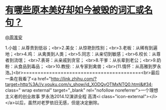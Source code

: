 
#  [有哪些原本美好却如今被毁的词汇或名句？](https://zhihu.com/questions/25333654)



[@周淮安](https://zhihu.com/people/0e034f3962edfee8be53373032bae389)

1.小姐：从尊贵到低谷；&lt;br&gt;2.美女：从惊艳到性别；&lt;br&gt;3.老板：从稀有到遍地；&lt;br&gt;4.鸡： 从禽类到人类；&lt;br&gt;5.同志：从亲切到敏感；&lt;br&gt;6.校长：从尊者到流氓； &lt;br&gt;7.表哥：从亲戚到贪官； &lt;br&gt;8.干爹：从长辈到老公；&lt;br&gt;9.奶粉：从食品到毒品； &lt;br&gt;10.教授:：从专家到禽兽；&lt;br&gt;(11.情怀：从高雅到罗永浩。)&lt;br&gt;=========================================&lt;br&gt;最后一条在我看了&lt;a href=&#34;http://link.zhihu.com/?target=http%3A//v.youku.com/v_show/id_XODQyOTMxNTQ0.html&#34; class=&#34; wrap external&#34; target=&#34;_blank&#34; rel=&#34;nofollow noreferrer&#34;&gt;一个理想主义者的创业故事 罗永浩2014.12演讲全程 高清&lt;i class=&#34;icon-external&#34;&gt;&lt;/i&gt;&lt;/a&gt;以后，虽然对老罗依旧无感，但是决定删除。